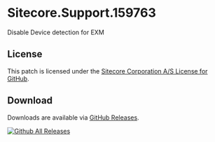 # Sitecore.Support.159763
Disable Device detection for EXM

## License  
This patch is licensed under the [Sitecore Corporation A/S License for GitHub](https://github.com/sitecoresupport/Sitecore.Support.159763/blob/master/LICENSE).  

## Download  
Downloads are available via [GitHub Releases](https://github.com/sitecoresupport/Sitecore.Support.159763/releases).  

[![Github All Releases](https://img.shields.io/github/downloads/SitecoreSupport/Sitecore.Support.159763/total.svg)](https://github.com/SitecoreSupport/Sitecore.Support.159763/releases)
